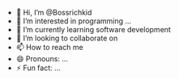 - 👋 Hi, I’m @Bossrichkid
- 👀 I’m interested in programming ...
- 🌱 I’m currently learning software development
- 💞️ I’m looking to collaborate on 
- 📫 How to reach me 
- 😄 Pronouns: ...
- ⚡ Fun fact: ...

<!---
Bossrichkid/Bossrichkid is a ✨ special ✨ repository because its `README.md` (this file) appears on your GitHub profile.
You can click the Preview link to take a look at your changes.
--->
